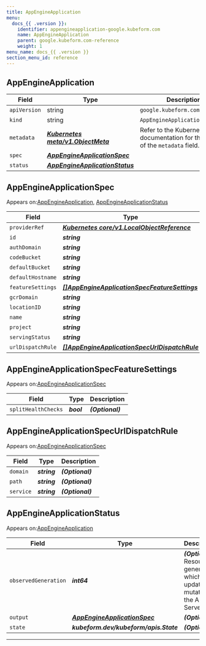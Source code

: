 ```yaml
---
title: AppEngineApplication
menu:
  docs_{{ .version }}:
    identifier: appengineapplication-google.kubeform.com
    name: AppEngineApplication
    parent: google.kubeform.com-reference
    weight: 1
menu_name: docs_{{ .version }}
section_menu_id: reference
---
```


## AppEngineApplication
| Field | Type | Description |
| ------ | ----- | ----------- |
| `apiVersion` | string | `google.kubeform.com/v1alpha1` |
|    `kind` | string | `AppEngineApplication` |
| `metadata` | ***[Kubernetes meta/v1.ObjectMeta](https://kubernetes.io/docs/reference/generated/kubernetes-api/v1.13/#objectmeta-v1-meta)***|Refer to the Kubernetes API documentation for the fields of the `metadata` field.|
| `spec` | ***[AppEngineApplicationSpec](#AppEngineApplicationSpec)***||
| `status` | ***[AppEngineApplicationStatus](#AppEngineApplicationStatus)***||
## AppEngineApplicationSpec

Appears on:[AppEngineApplication](#AppEngineApplication), [AppEngineApplicationStatus](#AppEngineApplicationStatus)

| Field | Type | Description |
| ------ | ----- | ----------- |
| `providerRef` | ***[Kubernetes core/v1.LocalObjectReference](https://kubernetes.io/docs/reference/generated/kubernetes-api/v1.13/#localobjectreference-v1-core)***||
| `id` | ***string***||
| `authDomain` | ***string***| ***(Optional)*** |
| `codeBucket` | ***string***| ***(Optional)*** |
| `defaultBucket` | ***string***| ***(Optional)*** |
| `defaultHostname` | ***string***| ***(Optional)*** |
| `featureSettings` | ***[[]AppEngineApplicationSpecFeatureSettings](#AppEngineApplicationSpecFeatureSettings)***| ***(Optional)*** |
| `gcrDomain` | ***string***| ***(Optional)*** |
| `locationID` | ***string***||
| `name` | ***string***| ***(Optional)*** |
| `project` | ***string***| ***(Optional)*** |
| `servingStatus` | ***string***| ***(Optional)*** |
| `urlDispatchRule` | ***[[]AppEngineApplicationSpecUrlDispatchRule](#AppEngineApplicationSpecUrlDispatchRule)***| ***(Optional)*** |
## AppEngineApplicationSpecFeatureSettings

Appears on:[AppEngineApplicationSpec](#AppEngineApplicationSpec)

| Field | Type | Description |
| ------ | ----- | ----------- |
| `splitHealthChecks` | ***bool***| ***(Optional)*** |
## AppEngineApplicationSpecUrlDispatchRule

Appears on:[AppEngineApplicationSpec](#AppEngineApplicationSpec)

| Field | Type | Description |
| ------ | ----- | ----------- |
| `domain` | ***string***| ***(Optional)*** |
| `path` | ***string***| ***(Optional)*** |
| `service` | ***string***| ***(Optional)*** |
## AppEngineApplicationStatus

Appears on:[AppEngineApplication](#AppEngineApplication)

| Field | Type | Description |
| ------ | ----- | ----------- |
| `observedGeneration` | ***int64***| ***(Optional)*** Resource generation, which is updated on mutation by the API Server.|
| `output` | ***[AppEngineApplicationSpec](#AppEngineApplicationSpec)***| ***(Optional)*** |
| `state` | ***kubeform.dev/kubeform/apis.State***| ***(Optional)*** |
---
